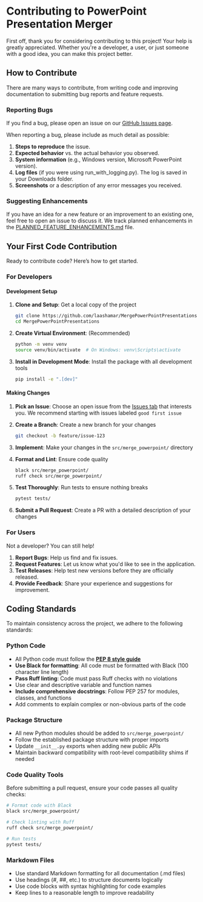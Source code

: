 # **Contributing to PowerPoint Presentation Merger**

First off, thank you for considering contributing to this project\! Your help
is greatly appreciated. Whether you're a developer, a user, or just someone
with a good idea, you can make this project better.

## **How to Contribute**

There are many ways to contribute, from writing code and improving
documentation to submitting bug reports and feature requests.

### **Reporting Bugs**

If you find a bug, please open an issue on our
[GitHub Issues page](https://github.com/laashamar/MergePowerPointPresentations/issues).

When reporting a bug, please include as much detail as possible:

1. **Steps to reproduce** the issue.  
2. **Expected behavior** vs. the actual behavior you observed.  
3. **System information** (e.g., Windows version, Microsoft PowerPoint
   version).  
4. **Log files** (if you were using run\_with\_logging.py). The log is saved in
   your Downloads folder.  
5. **Screenshots** or a description of any error messages you received.

### **Suggesting Enhancements**

If you have an idea for a new feature or an improvement to an existing one,
feel free to open an issue to discuss it. We track planned enhancements in the
[PLANNED_FEATURE_ENHANCEMENTS.md](PLANNED_FEATURE_ENHANCEMENTS.md) file.

## **Your First Code Contribution**

Ready to contribute code? Here’s how to get started.

### **For Developers**

#### **Development Setup**

1. **Clone and Setup**: Get a local copy of the project

   ```bash
   git clone https://github.com/laashamar/MergePowerPointPresentations.git
   cd MergePowerPointPresentations
   ```

2. **Create Virtual Environment**: (Recommended)

   ```bash
   python -m venv venv
   source venv/bin/activate  # On Windows: venv\Scripts\activate
   ```

3. **Install in Development Mode**: Install the package with all development
   tools

   ```bash
   pip install -e ".[dev]"
   ```

#### **Making Changes**

1. **Pick an Issue**: Choose an open issue from the
   [Issues tab](https://github.com/laashamar/MergePowerPointPresentations/issues)
   that interests you. We recommend starting with issues labeled
   `good first issue`
2. **Create a Branch**: Create a new branch for your changes

   ```bash
   git checkout -b feature/issue-123
   ```

3. **Implement**: Make your changes in the `src/merge_powerpoint/` directory
4. **Format and Lint**: Ensure code quality

   ```bash
   black src/merge_powerpoint/
   ruff check src/merge_powerpoint/
   ```

5. **Test Thoroughly**: Run tests to ensure nothing breaks

   ```bash
   pytest tests/
   ```

6. **Submit a Pull Request**: Create a PR with a detailed description of your
   changes

### **For Users**

Not a developer? You can still help\!

1. **Report Bugs**: Help us find and fix issues.  
2. **Request Features**: Let us know what you'd like to see in the application.  
3. **Test Releases**: Help test new versions before they are officially released.  
4. **Provide Feedback**: Share your experience and suggestions for improvement.

## **Coding Standards**

To maintain consistency across the project, we adhere to the following standards:

### **Python Code**

* All Python code must follow the
  [**PEP 8 style guide**](https://www.python.org/dev/peps/pep-0008/)
* **Use Black for formatting**: All code must be formatted with Black
  (100 character line length)
* **Pass Ruff linting**: Code must pass Ruff checks with no violations
* Use clear and descriptive variable and function names
* **Include comprehensive docstrings**: Follow PEP 257 for modules, classes,
  and functions
* Add comments to explain complex or non-obvious parts of the code

### **Package Structure**

* All new Python modules should be added to `src/merge_powerpoint/`
* Follow the established package structure with proper imports
* Update `__init__.py` exports when adding new public APIs
* Maintain backward compatibility with root-level compatibility shims if
  needed

### **Code Quality Tools**

Before submitting a pull request, ensure your code passes all quality checks:

```bash
# Format code with Black
black src/merge_powerpoint/

# Check linting with Ruff
ruff check src/merge_powerpoint/

# Run tests
pytest tests/
```

### **Markdown Files**

* Use standard Markdown formatting for all documentation (.md files)
* Use headings (\#, \#\#, etc.) to structure documents logically
* Use code blocks with syntax highlighting for code examples
* Keep lines to a reasonable length to improve readability
